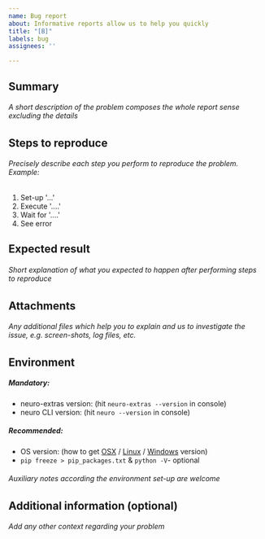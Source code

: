 ```yaml
---
name: Bug report
about: Informative reports allow us to help you quickly
title: "[B]"
labels: bug
assignees: ''

---
```


## Summary
###### A short description of the problem composes the whole report sense excluding the details


## Steps to reproduce
######  Precisely describe each step you perform to reproduce the problem. Example:
1. Set-up '...'
2. Execute '....'
3. Wait for '....'
4. See error


## Expected result
###### Short explanation of what you expected to happen after performing steps to reproduce


## Attachments
###### Any additional files which help you to explain and us to investigate the issue, e.g. screen-shots, log files, etc.


## Environment

##### Mandatory:
 - neuro-extras version: (hit `neuro-extras --version` in console)
 - neuro CLI version: (hit `neuro --version` in console)

##### Recommended:
 - OS version: (how to get [OSX]( https://support.apple.com/en-us/HT201260 ) / [Linux]( https://www.cyberciti.biz/faq/find-linux-distribution-name-version-number ) / [Windows]( https://support.microsoft.com/en-us/help/13443/windows-which-version-am-i-running ) version)
 - `pip freeze > pip_packages.txt` & `python -V`- optional

###### Auxiliary notes according the environment set-up are welcome

## Additional information (optional)
###### Add any other context regarding your problem

